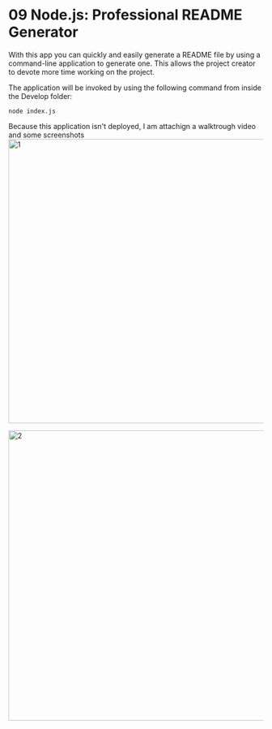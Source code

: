 # 09 Node.js: Professional README Generator

With this app you can quickly and easily generate a README file by using a command-line application to generate one. This allows the project creator to devote more time working on the project.

The application will be invoked by using the following command from inside the Develop folder:

```
node index.js
```

Because this application isn't deployed, I am attachign a walktrough video and some screenshots
<img width="560" alt="1" src="https://user-images.githubusercontent.com/91281668/144734082-285582b0-86a0-4269-a1ed-32d81cf687a6.png">

<img width="572" alt="2" src="https://user-images.githubusercontent.com/91281668/144734093-05a28b8d-b256-42c5-b9a6-d736b9889f32.png">
